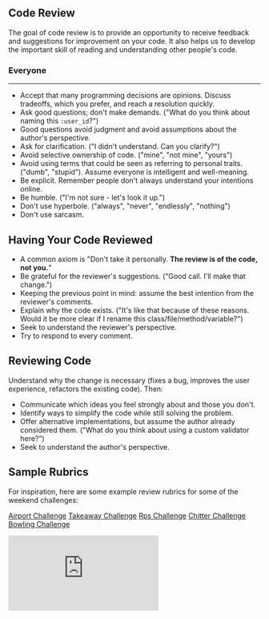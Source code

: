 ## Code Review

The goal of code review is to provide an opportunity to receive feedback and suggestions for improvement on your code.  It also helps us to develop the important skill of reading and understanding other people's code.

### Everyone
--------

* Accept that many programming decisions are opinions. Discuss tradeoffs, which
  you prefer, and reach a resolution quickly.
* Ask good questions; don't make demands. ("What do you think about naming this
  `:user_id`?")
* Good questions avoid judgment and avoid assumptions about the author's
  perspective.
* Ask for clarification. ("I didn't understand. Can you clarify?")
* Avoid selective ownership of code. ("mine", "not mine", "yours")
* Avoid using terms that could be seen as referring to personal traits. ("dumb",
  "stupid"). Assume everyone is intelligent and well-meaning.
* Be explicit. Remember people don't always understand your intentions online.
* Be humble. ("I'm not sure - let's look it up.")
* Don't use hyperbole. ("always", "never", "endlessly", "nothing")
* Don't use sarcasm.

Having Your Code Reviewed
-------------------------

* A common axiom is "Don't take it personally. **The review is of the code, not you.**"
* Be grateful for the reviewer's suggestions. ("Good call. I'll make that
  change.")
* Keeping the previous point in mind: assume the best intention from the reviewer's comments.
* Explain why the code exists. ("It's like that because of these reasons. Would
  it be more clear if I rename this class/file/method/variable?")
* Seek to understand the reviewer's perspective.
* Try to respond to every comment.

Reviewing Code
--------------

Understand why the change is necessary (fixes a bug, improves the user
experience, refactors the existing code). Then:

* Communicate which ideas you feel strongly about and those you don't.
* Identify ways to simplify the code while still solving the problem.
* Offer alternative implementations, but assume the author already considered
  them. ("What do you think about using a custom validator here?")
* Seek to understand the author's perspective.

Sample Rubrics
--------------
For inspiration, here are some example review rubrics for some of the weekend challenges:

[Airport Challenge](https://github.com/makersacademy/airport_challenge/blob/master/docs/review.md)
[Takeaway Challenge](https://github.com/makersacademy/takeaway-challenge/blob/master/docs/review.md)
[Rps Challenge](https://github.com/makersacademy/rps-challenge/blob/master/docs/review.md)
[Chitter Challenge](https://github.com/makersacademy/chitter-challenge/blob/master/docs/review.md)
[Bowling Challenge](https://github.com/makersacademy/bowling-challenge/blob/master/docs/review.md)

![Tracking pixel](https://githubanalytics.herokuapp.com/course/how-to/code-review.md)
